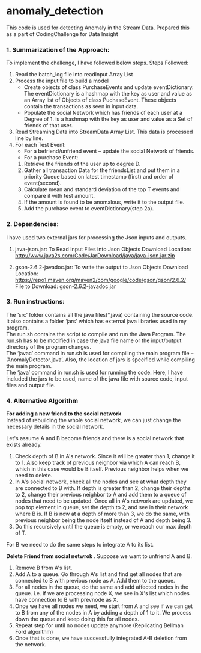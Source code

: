 # anomaly_detection
This code is used for detecting Anomaly in the Stream Data. Prepared this as a part of CodingChallenge for Data Insight

### 1.	Summarization of the Approach: ###
   To implement the challenge, I have followed below steps.
   Steps Followed:
   1. Read the batch_log file into readInput Array List
   2. Process the input file to build a model
      * Create objects of class PurchaseEvents and update eventDictionary. The eventDictionary is a hashmap with the key               as user and value as an Array list of Objects of class PuchaseEvent. These objects contain the transactions as                 seen in input data.
      * Populate the social Network which has friends of each user at a Degree of 1. is a hashmap with the key as user                 and value as a Set of friends of that user.
   3. Read Streaming Data into StreamData Array List. This data is processed line by line.
   4. For each Test Event:  
      - For a befriend/unfriend event – update the social Network of friends.
      - For a purchase Event:
       1. Retrieve the friends of the user up to degree D.
       2. Gather all transaction Data for the friendsList and put them in a priority Queue based on latest timestamp (first) and order of event(second).
       3. Calculate mean and standard deviation of the top T events and compare it with test amount.
       4. If the amount is found to be anomalous, write it to the output file.
       5. Add the purchase event to eventDictionary(step 2a).

### 2.	Dependencies: ###
   I have used two external jars for processing the Json inputs and outputs.
    
   1. java-json.jar: To Read Input Files into Json Objects
      Download Location: http://www.java2s.com/Code/JarDownload/java/java-json.jar.zip
              
   2. gson-2.6.2-javadoc.jar: To write the output to Json Objects
      Download Location: https://repo1.maven.org/maven2/com/google/code/gson/gson/2.6.2/
      File to Download: gson-2.6.2-javadoc.jar

### 3.	Run instructions: ###

   The ‘src’ folder contains all the java files(*.java) containing the source code. It also contains a folder ‘jars’ which        has external java libraries used in my program.  
   The run.sh contains the script to compile and run the Java Program. The run.sh has to be modified in case the java file        name or the input/output directory of the program changes.  
   The ‘javac’ command in run.sh is used for compiling the main program file – ‘AnomalyDetector.java’. Also, the location        of jars is specified while compiling the main program.  
   The ‘java’ command in run.sh is used for running the code. Here, I have included the jars to be used, name of the java file    with source code, input files and output file.
   
   ### 4. Alternative Algorithm ###
   **For adding a new friend to the social network**  
   Instead of rebuilding the whole social network, we can just change the necessary details in the social network.
   
   Let's assume A and B become friends and there is a social network that exists already.
   
   1.	Check depth of B in A's network. Since it will be greater than 1, change it to 1. Also keep track of previous neighbor via which A can reach B, which in this case would be B itself. Previous neighbor helps when we need to delete.  
   2.	In A's social network, check all the nodes and see at what depth they are connected to B with. If depth is greater than 2, change their depths to 2, change their previous neighbor to A and add them to a queue of nodes that need to be updated. Once all in A's network are updated, we pop top element in queue, set the depth to 2, and see in their network where B is. If B is now at a depth of more than 3, we do the same, with previous neighbor being the node itself instead of A and depth being 3.
   3.	Do this recursively until the queue is empty, or we reach our max depth of T.
   
   For B we need to do the same steps to integrate A to its list.
   
   
**Delete Friend from social netwrok** . 
Suppose we want to unfriend A and B.

1. Remove B from A's list.
2. Add A to a queue. Go through A's list and find get all nodes that are connected to B with previous node as A. Add them to the queue. 
3. For all nodes in the queue, do the same and add affected nodes in the queue. i.e. If we are processing node X, we see in X's list which nodes have connection to B with prevnode as X.
4. Once we have all nodes we need, we start from A and see if we can get to B from any of the nodes in A by adding a depth of 1 to it. We process down the queue and keep doing this for all nodes. 
5. Repeat step for until no nodes update anymore
(Replicating Bellman Ford algorithm)
6. Once that is done, we have successfully integrated A-B deletion from the network.

